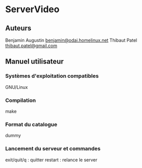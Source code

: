 # ServerVideo #

## Auteurs ##
Benjamin Augustin <benjamin@odai.homelinux.net>
Thibaut Patel <thibaut.patel@gmail.com>

## Manuel utilisateur ##

### Systèmes d'exploitation compatibles ###
GNU/Linux

### Compilation ###
make

### Format du catalogue ###
dummy

### Lancement du serveur et commandes ###
exit/quit/q : quitter
restart : relance le server
